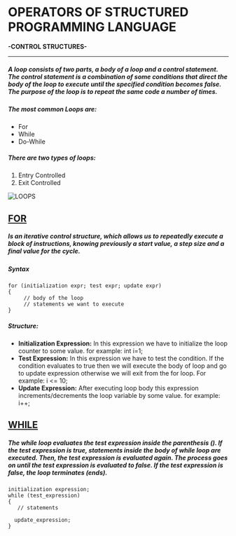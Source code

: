 # OPERATORS OF STRUCTURED PROGRAMMING LANGUAGE
**-CONTROL STRUCTURES-**
___

##### A loop consists of two parts, a body of a loop and a control statement. The control statement is a combination of some conditions that direct the body of the loop to execute until the specified condition becomes false. The purpose of the loop is to repeat the same code a number of times. 
##### The most common Loops are:
* For
* While
* Do-While
##### There are two types of loops:
1. Entry Controlled 
2. Exit Controlled 

![LOOPS](https://media.geeksforgeeks.org/wp-content/cdn-uploads/20191128194516/Cpp-loops.png)

## [FOR](https://www.geeksforgeeks.org/loops-in-c-and-cpp/)

##### Is an iterative control structure, which allows us to repeatedly execute a block of instructions, knowing previously a start value, a step size and a final value for the cycle.
##### Syntax
```
for (initialization expr; test expr; update expr)
{    
     // body of the loop
     // statements we want to execute
}
```
##### Structure:
* **Initialization Expression:** In this expression we have to initialize the loop counter to some value. for example: int i=1;
* **Test Expression:** In this expression we have to test the condition. If the condition evaluates to true then we will execute the body of loop and go to update expression otherwise we will exit from the for loop. For example: i <= 10;
* **Update Expression:** After executing loop body this expression increments/decrements the loop variable by some value. for example: i++;

## [WHILE](https://www.programarya.com/Cursos/C++/Ciclos/Ciclo-while)

##### The while loop evaluates the test expression inside the parenthesis (). If the test expression is true, statements inside the body of while loop are executed. Then, the test expression is evaluated again. The process goes on until the test expression is evaluated to false. If the test expression is false, the loop terminates (ends).
```
initialization expression;
while (test_expression)
{
   // statements
 
  update_expression;
}
````
###
